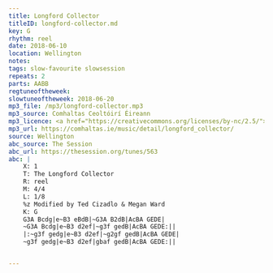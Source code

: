 ```yaml
---
title: Longford Collector
titleID: longford-collector.md
key: G
rhythm: reel
date: 2018-06-10
location: Wellington
notes:
tags: slow-favourite slowsession
repeats: 2 
parts: AABB 
regtuneoftheweek:
slowtuneoftheweek: 2018-06-20
mp3_file: /mp3/longford-collector.mp3
mp3_source: Comhaltas Ceoltóirí Éireann
mp3_licence: <a href="https://creativecommons.org/licenses/by-nc/2.5/">CC-BY-NC-2.5</a>
mp3_url: https://comhaltas.ie/music/detail/longford_collector/
source: Wellington
abc_source: The Session
abc_url: https://thesession.org/tunes/563
abc: |
    X: 1
    T: The Longford Collector
    R: reel
    M: 4/4
    L: 1/8
    %z Modified by Ted Cizadlo & Megan Ward
    K: G
    G3A Bcdg|e~B3 eBdB|~G3A B2dB|AcBA GEDE|
    ~G3A Bcdg|e~B3 d2ef|~g3f gedB|AcBA GEDE:||
    |:~g3f gedg|e~B3 d2ef|~g2gf gedB|AcBA GEDE|
    ~g3f gedg|e~B3 d2ef|gbaf gedB|AcBA GEDE:||


---
```

